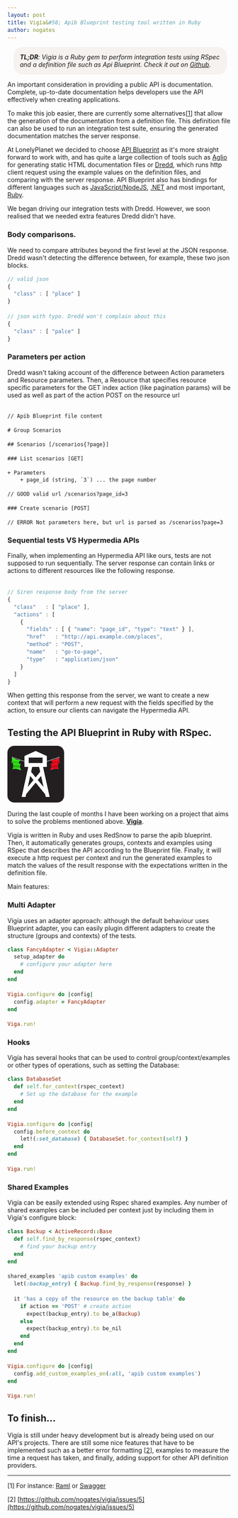 ```yaml
---
layout: post
title: Vigía&#58; Apib Blueprint testing tool written in Ruby
author: nogates
---
```


<div style='border-radius: 20px; padding: 1em; width: 90%; margin: 1em; background-color: #f5f2f0; font-style: italic'>
<strong>TL;DR</strong>:
Vigía is a Ruby gem to perform integration tests using RSpec
and a definition file such as Api Blueprint. Check it out on <a href="http://github.com/nogates/vigia">Github</a>.
</div>

An important consideration in providing a public API is documentation. Complete, up-to-date documentation helps developers use the API effectively when creating applications.

To make this job easier, there are currently some alternatives[[1](#note_1)] that allow the generation of the documentation from a definition file. This definition file can also be used to run an integration test suite, ensuring the generated documentation matches the server response.

At LonelyPlanet we decided to choose [API Blueprint](http://apiblueprint.org/) as it's more straight forward to work with, and has quite a large collection of tools such as [Aglio](https://github.com/danielgtaylor/aglio) for generating static HTML documentation files or [Dredd](https://github.com/apiaryio/dredd), which runs http client request using the example values on the definition files, and comparing with the server response. API Blueprint also has bindings for different languages such as [JavaScript/NodeJS](https://github.com/apiaryio/protagonist), [.NET](https://github.com/brutski/snowcrash-dot-net-wrapper) and most important, [Ruby](https://github.com/apiaryio/redsnow).

We began driving our integration tests with Dredd. However, we soon realised that we needed extra features Dredd didn't have.

### Body comparisons.

We need to compare attributes beyond the first level at the JSON response. Dredd wasn't detecting the difference between, for example, these two json blocks.

```javascript
// valid json
{
  "class" : [ "place" ]
}

// json with typo. Dredd won't complain about this
{
  "class" : [ "palce" ]
}

```

### Parameters per action

Dredd wasn't taking account of the difference between Action parameters and Resource parameters. Then, a Resource that specifies resource specific parameters for the GET index action (like pagination params) will be used as well as part of the action POST on the resource url

```http

// Apib Blueprint file content

# Group Scenarios

## Scenarios [/scenarios{?page}]

### List scenarios [GET]

+ Parameters
    + page_id (string, `3`) ... the page number

// GOOD valid url /scenarios?page_id=3

### Create scenario [POST]

// ERROR Not parameters here, but url is parsed as /scenarios?page=3

```

### Sequential tests VS Hypermedia APIs

Finally, when implementing an Hypermedia API like ours, tests are not supposed to run sequentially. The server response can contain links or actions to different resources like the following response.

```javascript

// Siren response body from the server
{
  "class"   : [ "place" ],
  "actions" : [
    {
      "fields" : [ { "name": "page_id", "type": "text" } ],
      "href"   : "http://api.example.com/places",
      "method" : "POST",
      "name"   : "go-to-page",
      "type"   : "application/json"
    }
  ]
}
```

When getting this response from the server, we want to create a new context that will perform a new request with the fields specified by the action, to ensure our clients can navigate the Hypermedia API.

## Testing the API Blueprint in Ruby with RSpec.

<img class="right" src="/img/vigia.png">

During the last couple of months I have been working on a project that aims to solve the problems mentioned above. **[Vigía](http://github.com/nogates/vigia)**.

Vigía is written in Ruby and uses RedSnow to parse the apib blueprint. Then, it automatically generates groups, contexts and examples using RSpec that describes the API according to the Blueprint file. Finally, it will execute a http request per context and run the generated examples to match the values of the result response with the expectations written in the definition file.

Main features:

### Multi Adapter

Vigía uses an adapter approach: although the default behaviour uses Blueprint adapter, you can easily plugin different adapters to create the structure (groups and contexts) of the tests.

```ruby
class FancyAdapter < Vigia::Adapter
  setup_adapter do
    # configure your adapter here
  end
end

Vigia.configure do |config|
  config.adapter = FancyAdapter
end

Viga.run!
```

### Hooks

Vigía has several hooks that can be used to control group/context/examples or other types of operations, such as setting the Database:

```ruby
class DatabaseSet
  def self.for_context(rspec_context)
    # Set up the database for the example
  end
end

Vigia.configure do |config|
  config.before_context do
    let!(:set_database) { DatabaseSet.for_context(self) }
  end
end

Viga.run!
```

### Shared Examples

Vigía can be easily extended using Rspec shared examples. Any number of shared examples can be included per context just by including them in Vigía's configure block:

```ruby
class Backup < ActiveRecord::Base
  def self.find_by_response(rspec_context)
    # find your backup entry
  end
end

shared_examples 'apib custom examples' do
  let(:backup_entry) { Backup.find_by_response(response) }

  it 'has a copy of the resource on the backup table' do
    if action == 'POST' # create action
      expect(backup_entry).to be_a(Backup)
    else
      expect(backup_entry).to be_nil
    end
  end
end

Vigia.configure do |config|
  config.add_custom_examples_on(:all, 'apib custom examples')
end

Viga.run!
```

## To finish...

Vigía is still under heavy development but is already being used on our API's projects. There are still some nice features that have to be implemented such as a better error formatting [[2](#note_2)], examples to measure the time a request has taken, and finally, adding support for other API definition providers.

----
<a name="note_1"></a>

\[1\] For instance: [Raml](http://raml.org) or [Swagger](https://helloreverb.com/developers/swagger)

<a name="note_2"></a>

\[2\] [https://github.com/nogates/vigia/issues/5](https://github.com/nogates/vigia/issues/5)


